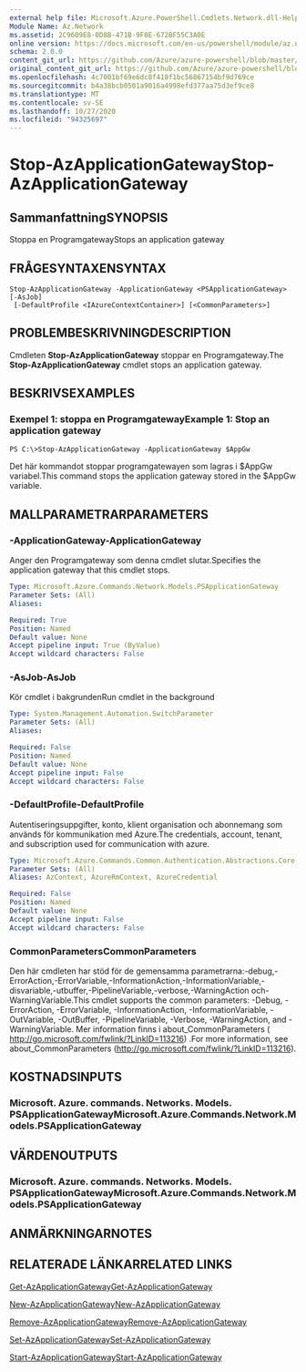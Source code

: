 ```yaml
---
external help file: Microsoft.Azure.PowerShell.Cmdlets.Network.dll-Help.xml
Module Name: Az.Network
ms.assetid: 2C9609E8-0D8B-471B-9F0E-672BF55C3A0E
online version: https://docs.microsoft.com/en-us/powershell/module/az.network/stop-azapplicationgateway
schema: 2.0.0
content_git_url: https://github.com/Azure/azure-powershell/blob/master/src/Network/Network/help/Stop-AzApplicationGateway.md
original_content_git_url: https://github.com/Azure/azure-powershell/blob/master/src/Network/Network/help/Stop-AzApplicationGateway.md
ms.openlocfilehash: 4c7001bf69e6dc8f418f1bc56867154bf9d769ce
ms.sourcegitcommit: b4a38bcb0501a9016a4998efd377aa75d3ef9ce8
ms.translationtype: MT
ms.contentlocale: sv-SE
ms.lasthandoff: 10/27/2020
ms.locfileid: "94325697"
---
```

# <span data-ttu-id="6f947-101">Stop-AzApplicationGateway</span><span class="sxs-lookup"><span data-stu-id="6f947-101">Stop-AzApplicationGateway</span></span>

## <span data-ttu-id="6f947-102">Sammanfattning</span><span class="sxs-lookup"><span data-stu-id="6f947-102">SYNOPSIS</span></span>
<span data-ttu-id="6f947-103">Stoppa en Programgateway</span><span class="sxs-lookup"><span data-stu-id="6f947-103">Stops an application gateway</span></span>

## <span data-ttu-id="6f947-104">FRÅGESYNTAXEN</span><span class="sxs-lookup"><span data-stu-id="6f947-104">SYNTAX</span></span>

```
Stop-AzApplicationGateway -ApplicationGateway <PSApplicationGateway> [-AsJob]
 [-DefaultProfile <IAzureContextContainer>] [<CommonParameters>]
```

## <span data-ttu-id="6f947-105">PROBLEMBESKRIVNING</span><span class="sxs-lookup"><span data-stu-id="6f947-105">DESCRIPTION</span></span>
<span data-ttu-id="6f947-106">Cmdleten **Stop-AzApplicationGateway** stoppar en Programgateway.</span><span class="sxs-lookup"><span data-stu-id="6f947-106">The **Stop-AzApplicationGateway** cmdlet stops an application gateway.</span></span>

## <span data-ttu-id="6f947-107">BESKRIVS</span><span class="sxs-lookup"><span data-stu-id="6f947-107">EXAMPLES</span></span>

### <span data-ttu-id="6f947-108">Exempel 1: stoppa en Programgateway</span><span class="sxs-lookup"><span data-stu-id="6f947-108">Example 1: Stop an application gateway</span></span>
```
PS C:\>Stop-AzApplicationGateway -ApplicationGateway $AppGw
```

<span data-ttu-id="6f947-109">Det här kommandot stoppar programgatewayen som lagras i $AppGw variabel.</span><span class="sxs-lookup"><span data-stu-id="6f947-109">This command stops the application gateway stored in the $AppGw variable.</span></span>

## <span data-ttu-id="6f947-110">MALLPARAMETRAR</span><span class="sxs-lookup"><span data-stu-id="6f947-110">PARAMETERS</span></span>

### <span data-ttu-id="6f947-111">-ApplicationGateway</span><span class="sxs-lookup"><span data-stu-id="6f947-111">-ApplicationGateway</span></span>
<span data-ttu-id="6f947-112">Anger den Programgateway som denna cmdlet slutar.</span><span class="sxs-lookup"><span data-stu-id="6f947-112">Specifies the application gateway that this cmdlet stops.</span></span>

```yaml
Type: Microsoft.Azure.Commands.Network.Models.PSApplicationGateway
Parameter Sets: (All)
Aliases:

Required: True
Position: Named
Default value: None
Accept pipeline input: True (ByValue)
Accept wildcard characters: False
```

### <span data-ttu-id="6f947-113">-AsJob</span><span class="sxs-lookup"><span data-stu-id="6f947-113">-AsJob</span></span>
<span data-ttu-id="6f947-114">Kör cmdlet i bakgrunden</span><span class="sxs-lookup"><span data-stu-id="6f947-114">Run cmdlet in the background</span></span>

```yaml
Type: System.Management.Automation.SwitchParameter
Parameter Sets: (All)
Aliases:

Required: False
Position: Named
Default value: None
Accept pipeline input: False
Accept wildcard characters: False
```

### <span data-ttu-id="6f947-115">-DefaultProfile</span><span class="sxs-lookup"><span data-stu-id="6f947-115">-DefaultProfile</span></span>
<span data-ttu-id="6f947-116">Autentiseringsuppgifter, konto, klient organisation och abonnemang som används för kommunikation med Azure.</span><span class="sxs-lookup"><span data-stu-id="6f947-116">The credentials, account, tenant, and subscription used for communication with azure.</span></span>

```yaml
Type: Microsoft.Azure.Commands.Common.Authentication.Abstractions.Core.IAzureContextContainer
Parameter Sets: (All)
Aliases: AzContext, AzureRmContext, AzureCredential

Required: False
Position: Named
Default value: None
Accept pipeline input: False
Accept wildcard characters: False
```

### <span data-ttu-id="6f947-117">CommonParameters</span><span class="sxs-lookup"><span data-stu-id="6f947-117">CommonParameters</span></span>
<span data-ttu-id="6f947-118">Den här cmdleten har stöd för de gemensamma parametrarna:-debug,-ErrorAction,-ErrorVariable,-InformationAction,-InformationVariable,-disvariable,-utbuffer,-PipelineVariable,-verbose,-WarningAction och-WarningVariable.</span><span class="sxs-lookup"><span data-stu-id="6f947-118">This cmdlet supports the common parameters: -Debug, -ErrorAction, -ErrorVariable, -InformationAction, -InformationVariable, -OutVariable, -OutBuffer, -PipelineVariable, -Verbose, -WarningAction, and -WarningVariable.</span></span> <span data-ttu-id="6f947-119">Mer information finns i about_CommonParameters ( http://go.microsoft.com/fwlink/?LinkID=113216) .</span><span class="sxs-lookup"><span data-stu-id="6f947-119">For more information, see about_CommonParameters (http://go.microsoft.com/fwlink/?LinkID=113216).</span></span>

## <span data-ttu-id="6f947-120">KOSTNADS</span><span class="sxs-lookup"><span data-stu-id="6f947-120">INPUTS</span></span>

### <span data-ttu-id="6f947-121">Microsoft. Azure. commands. Networks. Models. PSApplicationGateway</span><span class="sxs-lookup"><span data-stu-id="6f947-121">Microsoft.Azure.Commands.Network.Models.PSApplicationGateway</span></span>

## <span data-ttu-id="6f947-122">VÄRDEN</span><span class="sxs-lookup"><span data-stu-id="6f947-122">OUTPUTS</span></span>

### <span data-ttu-id="6f947-123">Microsoft. Azure. commands. Networks. Models. PSApplicationGateway</span><span class="sxs-lookup"><span data-stu-id="6f947-123">Microsoft.Azure.Commands.Network.Models.PSApplicationGateway</span></span>

## <span data-ttu-id="6f947-124">ANMÄRKNINGAR</span><span class="sxs-lookup"><span data-stu-id="6f947-124">NOTES</span></span>

## <span data-ttu-id="6f947-125">RELATERADE LÄNKAR</span><span class="sxs-lookup"><span data-stu-id="6f947-125">RELATED LINKS</span></span>

[<span data-ttu-id="6f947-126">Get-AzApplicationGateway</span><span class="sxs-lookup"><span data-stu-id="6f947-126">Get-AzApplicationGateway</span></span>](./Get-AzApplicationGateway.md)

[<span data-ttu-id="6f947-127">New-AzApplicationGateway</span><span class="sxs-lookup"><span data-stu-id="6f947-127">New-AzApplicationGateway</span></span>](./New-AzApplicationGateway.md)

[<span data-ttu-id="6f947-128">Remove-AzApplicationGateway</span><span class="sxs-lookup"><span data-stu-id="6f947-128">Remove-AzApplicationGateway</span></span>](./Remove-AzApplicationGateway.md)

[<span data-ttu-id="6f947-129">Set-AzApplicationGateway</span><span class="sxs-lookup"><span data-stu-id="6f947-129">Set-AzApplicationGateway</span></span>](./Set-AzApplicationGateway.md)

[<span data-ttu-id="6f947-130">Start-AzApplicationGateway</span><span class="sxs-lookup"><span data-stu-id="6f947-130">Start-AzApplicationGateway</span></span>](./Start-AzApplicationGateway.md)


